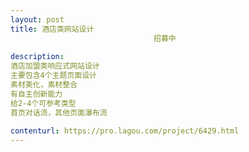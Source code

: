 ```yaml
---                
layout: post       
title: 酒店类网站设计
                                招募中
           
description: 
酒店加盟类响应式网站设计
主要包含4个主题页面设计
素材美化，素材整合
有自主创新能力
给2-4个可参考类型
首页对话流，其他页面瀑布流
     
contenturl: https://pro.lagou.com/project/6429.html      
---                 
```

